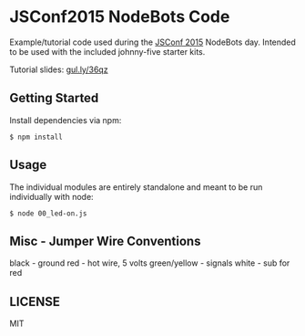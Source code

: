 # JSConf2015 NodeBots Code

Example/tutorial code used during the [JSConf 2015](http://2015.jsconf.us/)
NodeBots day. Intended to be used with the included johnny-five starter
kits.

Tutorial slides: [gul.ly/36qz](http://gul.ly/36qz)

## Getting Started

Install dependencies via npm:

    $ npm install

## Usage

The individual modules are entirely standalone and meant to be run individually
with node:

    $ node 00_led-on.js


## Misc - Jumper Wire Conventions

black - ground
red - hot wire, 5 volts
green/yellow - signals
white - sub for red

## LICENSE

MIT
